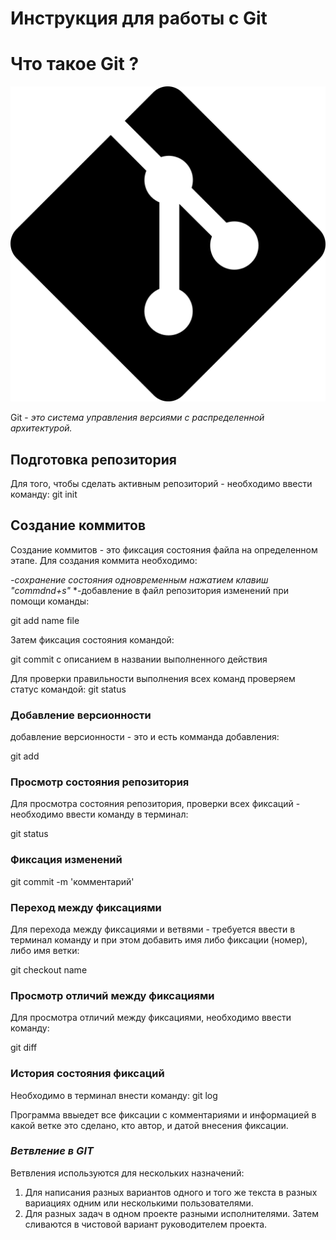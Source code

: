 # **Инструкция для работы с Git** 

# Что такое Git ?

![логотип](git_logo.jpg)

Git - *это система управления версиями с распределенной архитектурой.*

## **Подготовка репозитория**
Для того, чтобы сделать активным репозиторий - необходимо ввести команду:
git init
## **Создание коммитов**
Создание коммитов - это фиксация состояния файла на определенном этапе. Для создания коммита необходимо:
    
    
    
*-сохранение состояния одновременным нажатием клавиш "commdnd+s"*
*-добавление в файл репозитория изменений при помощи команды:

git add  name file

Затем фиксация состояния командой:

git commit с описанием в названии выполненного действия

Для проверки правильности выполнения всех команд проверяем статус командой: 
git status
### **Добавление версионности**
добавление версионности - это и есть комманда добавления:

git add


### **Просмотр состояния репозитория**
Для просмотра состояния репозитория, проверки всех фиксаций - необходимо ввести команду в терминал: 

git status

### **Фиксация изменений**

git commit -m 'комментарий' 

### **Переход между фиксациями**
Для перехода между фиксациями и ветвями - требуется ввести в терминал команду и при этом добавить имя либо фиксации (номер), либо имя ветки:

git checkout name 


### **Просмотр отличий между фиксациями**

Для просмотра отличий между фиксациями, необходимо ввести команду:

git diff


### **История состояния фиксаций**
Необходимо в терминал внести команду:
git log

Программа ввыедет все фиксации с комментариями и информацией в какой ветке это сделано, кто автор, и датой внесения фиксации.


### ***Ветвление в GIT***
Ветвления используются  для нескольких назначений:

1. Для написания разных вариантов одного и того же текста в разных вариациях одним или несколькими пользователями.
2. Для разных задач в одном проекте разными исполнителями. Затем сливаются в чистовой вариант руководителем проекта.
